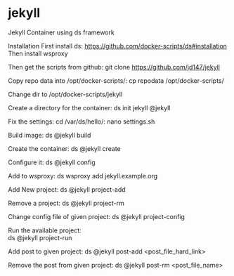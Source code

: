 # jekyll
Jekyll Container using ds framework


Installation First install ds: 
https://github.com/docker-scripts/ds#installation Then install wsproxy

Then get the scripts from github: 
git clone https://github.com/jd147/jekyll 

Copy repo data into /opt/docker-scripts/:
cp repodata /opt/docker-scripts/

Change dir to /opt/docker-scripts/jekyll

Create a directory for the container: 
ds init jekyll @jekyll

Fix the settings: cd /var/ds/hello/:
nano settings.sh

Build image: 
ds @jekyll build 

Create the container: 
ds @jekyll create 

Configure it: 
ds @jekyll config

Add to wsproxy: 
ds wsproxy add jekyll.example.org

Add New project:
ds @jekyll project-add <project>

Remove a project:
ds @jekyll project-rm <Project>

Change config file of given project:
ds @jekyll project-config <project> 

Run the available project:          
ds @jekyll project-run <project>

Add post to given project:
ds @jekyll post-add <project> <post_file_hard_link> 

Remove the post from given project:
ds @jekyll post-rm <project> <post_file_name> 
         
         


         

